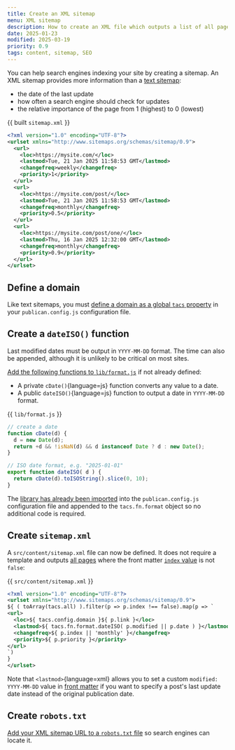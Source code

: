 ```yaml
---
title: Create an XML sitemap
menu: XML sitemap
description: How to create an XML file which outputs a list of all page links for search engines.
date: 2025-01-23
modified: 2025-03-19
priority: 0.9
tags: content, sitemap, SEO
---
```


You can help search engines indexing your site by creating a sitemap. An XML sitemap provides more information than a [text sitemap](--ROOT--docs/recipe/feeds/txt-sitemap/):

* the date of the last update
* how often a search engine should check for updates
* the relative importance of the page from 1 (highest) to 0 (lowest)

{{ built `sitemap.xml` }}
```xml
<?xml version="1.0" encoding="UTF-8"?>
<urlset xmlns="http://www.sitemaps.org/schemas/sitemap/0.9">
  <url>
    <loc>https://mysite.com/</loc>
    <lastmod>Tue, 21 Jan 2025 11:58:53 GMT</lastmod>
    <changefreq>weekly</changefreq>
    <priority>1</priority>
  </url>
  <url>
    <loc>https://mysite.com/post/</loc>
    <lastmod>Tue, 21 Jan 2025 11:58:53 GMT</lastmod>
    <changefreq>monthly</changefreq>
    <priority>0.5</priority>
  </url>
  <url>
    <loc>https://mysite.com/post/one/</loc>
    <lastmod>Thu, 16 Jan 2025 12:32:00 GMT</lastmod>
    <changefreq>monthly</changefreq>
    <priority>0.9</priority>
  </url>
</urlset>
```


## Define a domain

Like text sitemaps, you must [define a domain as a global `tacs` property](--ROOT--docs/recipe/feeds/txt-sitemap/#define-a-domain) in your `publican.config.js` configuration file.


## Create a `dateISO()` function

Last modified dates must be output in `YYYY-MM-DD` format. The time can also be appended, although it is unlikely to be critical on most sites.

[Add the following functions to `lib/format.js`](--ROOT--docs/recipe/templates/function-library/) if not already defined:

* A private `cDate()`{language=js} function converts any value to a date.
* A public `dateISO()`{language=js} function to output a date in `YYYY-MM-DD` format.

{{ `lib/format.js` }}
```js
// create a date
function cDate(d) {
  d = new Date(d);
  return +d && !isNaN(d) && d instanceof Date ? d : new Date();
}

// ISO date format, e.g. "2025-01-01"
export function dateISO( d ) {
  return cDate(d).toISOString().slice(0, 10);
}
```

The [library has already been imported](--ROOT--docs/recipe/templates/function-library/#import-the-library) into the `publican.config.js` configuration file and appended to the `tacs.fn.format` object so no additional code is required.


## Create `sitemap.xml`

A `src/content/sitemap.xml` file can now be defined. It does not require a template and outputs [all pages](--ROOT--docs/reference/global-properties/#tacsall) where the front matter [`index` value](--ROOT--docs/reference/content-properties/#dataindex) is not `false`:

{{ `src/content/sitemap.xml` }}
```xml
<?xml version="1.0" encoding="UTF-8"?>
<urlset xmlns="http://www.sitemaps.org/schemas/sitemap/0.9">
${ ( toArray(tacs.all) ).filter(p => p.index !== false).map(p => `
<url>
  <loc>${ tacs.config.domain }${ p.link }</loc>
  <lastmod>${ tacs.fn.format.dateISO( p.modified || p.date ) }</lastmod>
  <changefreq>${ p.index || 'monthly' }</changefreq>
  <priority>${ p.priority }</priority>
</url>
`)
}
</urlset>
```

Note that `<lastmod>`{language=xml} allows you to set a custom `modified: YYYY-MM-DD` value in [front matter](--ROOT--docs/reference/front-matter/#custom-front-matter) if you want to specify a post's last update date instead of the original publication date.


## Create `robots.txt`

[Add your XML sitemap URL to a `robots.txt` file](--ROOT--docs/recipe/feeds/txt-sitemap/#create-robotstxt) so search engines can locate it.
